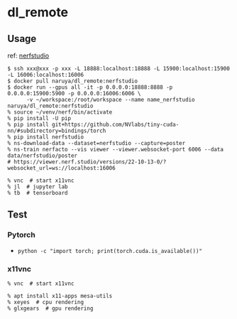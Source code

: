 # dl_remote

## Usage

ref: [nerfstudio](https://github.com/nerfstudio-project/nerfstudio#1-installation-setup-the-environment)

```
$ ssh xxx@xxx -p xxx -L 18888:localhost:18888 -L 15900:localhost:15900 -L 16006:localhost:16006
$ docker pull naruya/dl_remote:nerfstudio
$ docker run --gpus all -it -p 0.0.0.0:18888:8888 -p 0.0.0.0:15900:5900 -p 0.0.0.0:16006:6006 \
      -v ~/workspace:/root/workspace --name name_nerfstudio naruya/dl_remote:nerfstudio
% source ~/venv/nerf/bin/activate
% pip install -U pip
% pip install git+https://github.com/NVlabs/tiny-cuda-nn/#subdirectory=bindings/torch
% pip install nerfstudio
% ns-download-data --dataset=nerfstudio --capture=poster
% ns-train nerfacto --vis viewer --viewer.websocket-port 6006 --data data/nerfstudio/poster
# https://viewer.nerf.studio/versions/22-10-13-0/?websocket_url=ws://localhost:16006
```

```
% vnc  # start x11vnc
% jl  # jupyter lab
% tb  # tensorboard
```

## Test

### Pytorch
- `python -c "import torch; print(torch.cuda.is_available())"`

### x11vnc
```
% vnc  # start x11vnc

% apt install x11-apps mesa-utils
% xeyes  # cpu rendering
% glxgears  # gpu rendering
```
